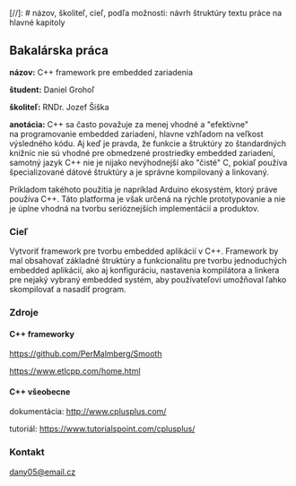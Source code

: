 [//]: #  názov, školiteľ, cieľ, podľa možnosti: návrh štruktúry textu práce na hlavné kapitoly
## Bakalárska práca

**názov:** C++ framework pre embedded zariadenia

**študent:** Daniel Grohoľ  

**školiteľ:** RNDr. Jozef Šiška

**anotácia:** C++ sa často považuje za menej vhodné a "efektívne" na programovanie embedded zariadení, hlavne vzhľadom  na veľkost výsledného kódu. Aj keď je pravda, že funkcie a štruktúry zo štandardných knižníc nie sú vhodné pre obmedzené prostriedky embedded zariadení, samotný jazyk  C++ nie je nijako nevýhodnejší ako "čisté" C, pokiaľ používa špecializované dátové štruktúry a je správne kompilovaný a linkovaný.

Príkladom takéhoto použitia je napríklad Arduino ekosystém, ktorý práve používa C++. Táto platforma je však určená na rýchle prototypovanie a nie je úplne vhodná na tvorbu serióznejších implementácií a produktov.

### Cieľ
Vytvoriť framework pre tvorbu embedded aplikácií v C++. Framework by mal obsahovať základné štruktúry a funkcionalitu pre tvorbu jednoduchých embedded aplikácií, ako aj konfiguráciu, nastavenia kompilátora a linkera pre nejaký vybraný embedded systém, aby používateľovi umožňoval ľahko skompilovať a nasadiť program.

### Zdroje
#### C++ frameworky
https://github.com/PerMalmberg/Smooth

https://www.etlcpp.com/home.html

#### C++ všeobecne
dokumentácia: http://www.cplusplus.com/

tutoriál: https://www.tutorialspoint.com/cplusplus/

### Kontakt
dany05@email.cz
